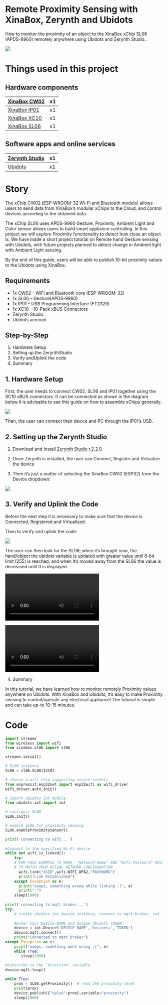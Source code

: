 # Remote Proximity Sensing with XinaBox, Zerynth and Ubidots

How to monitor the proximity of an object to the XinaBox xChip SL06 (APDS-9960) remotely anywhere using Ubidots and Zerynth Studio..

![](img/cover_page.jpg)

# Things used in this project

## Hardware components

| [XinaBox CW02](https://www.hackster.io/xinabox/products/cw02?ref=project-7e2765) | x1 |
|--------------|----|
| [XinaBox IP01](https://www.hackster.io/xinabox/products/ip01?ref=project-7e2765) | x1 |
| [XinaBox XC10](https://www.hackster.io/xinabox/products/xc10?ref=project-7e2765) | x1 |
| [XinaBox SL06](https://www.hackster.io/xinabox/products/sl06?ref=project-7e2765) | x1 |

## Software apps and online services

| [Zerynth Studio](https://www.zerynth.com/zos/) | x1 |
|----------------|----|
| [Ubidots](https://www.hackster.io/ubidots/products/ubidots?ref=project-7e2765)        | x1 |

# Story

The xChip CW02 (ESP-WROOM-32 Wi-Fi and Bluetooth module) allows users to send data from XinaBox’s modular xChips to the Cloud, and control devices according to the obtained data.

The xChip SL06 uses APDS-9960 Gesture, Proximity, Ambient Light and Color sensor allows users to build smart appliance controlling. 
In this project we will explore Proximity functionality to detect how close an object is. We have made a short project tutorial on Remote hand Gesture sensing with Ubidots, with future projects planned to detect change in Ambient light with Ambient Light sensing.

By the end of this guide, users will be able to publish 10-bit proximity values to the Ubidots using XinaBox.

## Requirements

- 1x CW02 – WiFi and Bluetooth core (ESP-WROOM-32)
- 1x SL06 – Gesture(APDS-9960)
- 1x IP01 – USB Programming Interface (FT232R)
- 1x XC10 – 10-Pack xBUS Connectors
- Zerynth Studio
- Ubidots account

## Step-by-Step

1. Hardware Setup
2. Setting up the ZerynthStudio
3. Verify andUplink the code
4. Summary

## 1. Hardware Setup

First, the user needs to connect CW02, SL06 and IP01 together using the XC10 xBUS connectors. It can be connected as shown in the diagram below.It is advisable to see this guide on how to assemble xChips generally.

![](img/combine.jpg)

Then, the user can connect their device and PC through the IP01’s USB.

## 2. Setting up the Zerynth Studio

1. Download and Install [Zerynth Studio r.2.2.0](https://www.zerynth.com/zsdk/).

2. Once Zerynth is installed, the user can Connect, Register and Virtualize the device

3. Then it’s just a matter of selecting the XinaBox CW02 (ESP32) from the Device dropdown:

![](img/select-device.jpg)

## 3. Verify and Uplink the Code

Before the next step it is necessary to make sure that the device is Connected, Registered and Virtualized.

Then to verify and uplink the code:

![](img/verify-uplink.jpg)

The user can then look for the SL06; when it’s brought near, the hand/object the ubidots variable is updated with greater value until 8-bit limit (255) is reached, and when it’s moved away from the SL06 the value is decreased until 0 is displayed.

![](img/video_1.mp4)

![](img/video_2.mp4)

4. Summary

In this tutorial, we have learned how to monitor remotely Proximity values anywhere on Ubidots. With XinaBox and Ubidots, it’s easy to make Proximity sensing to control/operate any electrical appliance! The tutorial is simple and can take up-to 10-15 minutes.

# Code

```python
import streams
from wireless import wifi
from xinabox.sl06 import sl06

streams.serial()

# SL06 instance
SL06 = sl06.SL06(I2C0)  

# choose a wifi chip supporting secure sockets
from espressif.esp32net import esp32wifi as wifi_driver
wifi_driver.auto_init()

# import ubidots iot module
from ubidots.iot import iot

# configure SL06
SL06.init()

# enable SL06 for proximity sensing
SL06.enableProximitySensor()

print('connecting to wifi...')
 
#Connect to the specified Wi-Fi device
while not wifi.is_linked():
    try:
    # FOR THIS EXAMPLE TO WORK, "Network-Name" AND "Wifi-Password" MUST BE SET
    # TO MATCH YOUR ACTUAL NETWORK CONFIGURATION
      wifi.link("SSID",wifi.WIFI_WPA2,"PASSWORD")
      print("Link Established")
    except Exception as e:
      print("ooops, something wrong while linking :(", e)
      print(".")
    sleep(1000)
 
print('connecting to mqtt broker...')
try:
    # create ubidots iot device instance, connect to mqtt broker, set       #variable update callback and start mqtt reception loop
 
    #Enter your DEVICE-NAME and Unique Ubidots TOKEN
    device = iot.Device('DEVICE-NAME','business','TOKEN')
    device.mqtt.connect()
    print("Connected to mqtt broker")
except Exception as e:
    print("ooops, something went wrong :(", e)
    while True:
       sleep(1000)
 
#Subscribe to the ‘direction’ variable     
device.mqtt.loop()

while True:
    prox = SL06.getProximity()  # read the proximity level
    print(prox)
    device.publish({"value":prox},variable="proximity")
    sleep(2000)
```
<!--stackedit_data:
eyJoaXN0b3J5IjpbMTQzMDk1MTg2MV19
-->